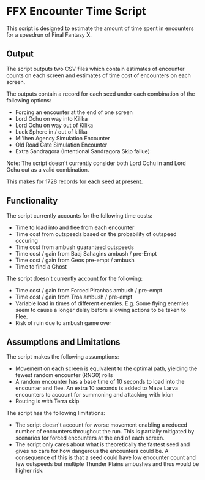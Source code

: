 # FFX Encounter Time Script

This script is designed to estimate the amount of time spent in encounters for a speedrun of Final Fantasy X.

## Output

The script outputs two CSV files which contain estimates of encounter counts on each screen and estimates of time cost of encounters on each screen.

The outputs contain a record for each seed under each combination of the following options:

- Forcing an encounter at the end of one screen
- Lord Ochu on way into Kilika
- Lord Ochu on way out of Kilika
- Luck Sphere in / out of kilika
- Mi'ihen Agency Simulation Encounter
- Old Road Gate Simulation Encounter
- Extra Sandragora (Intentional Sandragora Skip failue)

Note: The script doesn't currently consider both Lord Ochu in and Lord Ochu out as a valid combination.

This makes for 1728 records for each seed at present.

## Functionality

The script currently accounts for the following time costs:

- Time to load into and flee from each encounter
- Time cost from outspeeds based on the probability of outspeed occuring
- Time cost from ambush guaranteed outspeeds
- Time cost / gain from Baaj Sahagins ambush / pre-Empt
- Time cost / gain from Geos pre-empt / ambush
- Time to find a Ghost

The script doesn't currently account for the following:

- Time cost / gain from Forced Piranhas ambush / pre-empt
- Time cost / gain from Tros ambush / pre-empt
- Variable load in times of different enemies. E.g. Some flying enemies seem to cause a longer delay before allowing actions to be taken to Flee.
- Risk of ruin due to ambush game over

## Assumptions and Limitations

The script makes the following assumptions:

- Movement on each screen is equivalent to the optimal path, yielding the fewest random encounter (RNG0) rolls
- A random encounter has a base time of 10 seconds to load into the encounter and flee. An extra 10 seconds is added to Maze Larva encounters to account for summoning and attacking with Ixion
- Routing is with Terra skip

The script has the following limitations:

- The script doesn't account for worse movement enabling a reduced number of encounters throughout the run. This is partially mitigated by scenarios for forced encounters at the end of each screen.
- The script only cares about what is theoretically the fastest seed and gives no care for how dangerous the encounters could be. A consequence of this is that a seed could have low encounter count and few outspeeds but multiple Thunder Plains ambushes and thus would be higher risk.